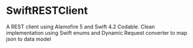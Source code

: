 # SwiftRESTClient
A REST client using Alamofire 5 and Swift 4.2 Codable. Clean implementation using Swift enums and Dynamic Request converter to map json to data model
